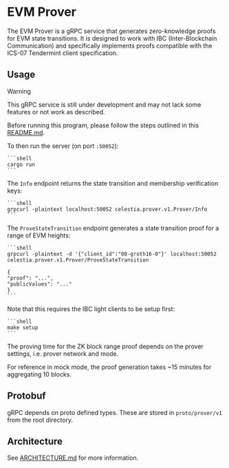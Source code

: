# EVM Prover

The EVM Prover is a gRPC service that generates zero-knowledge proofs for EVM state transitions. It is designed to work with IBC (Inter-Blockchain Communication) and specifically implements proofs compatible with the ICS-07 Tendermint client specification.

## Usage

> [!WARNING]
> This gRPC service is still under development and may not lack some features or not work as described.

Before running this program, please follow the steps outlined in this [README.md](https://github.com/celestiaorg/celestia-zkevm-ibc-demo/blob/main/README.md).

To then run the server (on port `:50052`):

    ```shell
    cargo run
    ```

The `Info` endpoint returns the state transition and membership verification keys:

    ```shell
    grpcurl -plaintext localhost:50052 celestia.prover.v1.Prover/Info
    ```

The `ProveStateTransition` endpoint generates a state transition proof for a range of EVM heights:

    ```shell
    grpcurl -plaintext -d '{"client_id":"08-groth16-0"}' localhost:50052 celestia.prover.v1.Prover/ProveStateTransition

    {
    "proof": "...",
    "publicValues": "..."
    }
    ```

Note that this requires the IBC light clients to be setup first:

    ```shell
    make setup
    ```

The proving time for the ZK block range proof depends on the prover settings, i.e. prover network and mode.

For reference in mock mode, the proof generation takes ~15 minutes for aggregating 10 blocks.

## Protobuf

gRPC depends on proto defined types. These are stored in `proto/prover/v1` from the root directory.

## Architecture

See [ARCHITECTURE.md](./ARCHITECTURE.md) for more information.
